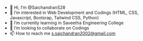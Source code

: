 - 👋 Hi, I’m @SaichandranS28
- 👀 I’m interested in Web Development and Codings (HTML, CSS, Javascript, Bootsrap, Tailwind CSS, Python)
- 🌱 I’m currently learning in Saveetha Engineering College
- 💞️ I’m looking to collaborate on Codings
- 📫 How to reach me s.saichandran2002@gmail.com

<!---
SaichandranS28/SaichandranS28 is a ✨ special ✨ repository because its `README.md` (this file) appears on your GitHub profile.
You can click the Preview link to take a look at your changes.
--->

